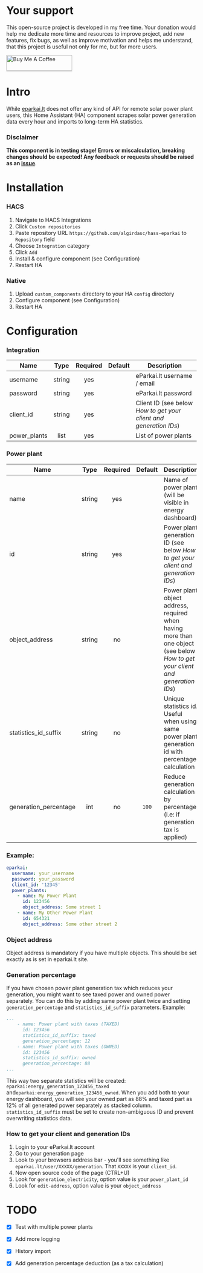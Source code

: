 # Your support
This open-source project is developed in my free time. 
Your donation would help me dedicate more time and resources to improve project, add new features, fix bugs, 
as well as improve motivation and helps me understand, that this project is useful not only for me, but for more users.

<a href="https://www.buymeacoffee.com/Ua0JwY9" target="_blank"><img src="https://www.buymeacoffee.com/assets/img/custom_images/orange_img.png" alt="Buy Me A Coffee" style="height: 41px !important;width: 174px !important;box-shadow: 0px 3px 2px 0px rgba(190, 190, 190, 0.5) !important;-webkit-box-shadow: 0px 3px 2px 0px rgba(190, 190, 190, 0.5) !important;" ></a>

# Intro
While [eparkai.lt](https://www.eparkai.lt/) does not offer any kind of API for remote solar power plant users, 
this Home Assistant (HA) component scrapes solar power generation data every hour and imports to long-term HA statistics.

### Disclaimer

**This component is in testing stage! Errors or miscalculation, breaking changes should be expected! Any feedback or requests should be raised as an [issue](https://github.com/algirdasc/hass-eparkai/issues)**.

# Installation

### HACS
1. Navigate to HACS Integrations
2. Click `Custom repositories`
3. Paste repository URL `https://github.com/algirdasc/hass-eparkai` to `Repository` field
4. Choose `Integration` category
5. Click `Add`
6. Install & configure component (see Configuration)
7. Restart HA

### Native

1. Upload `custom_components` directory to your HA `config` directory
2. Configure component (see Configuration)
3. Restart HA

# Configuration

### Integration

| Name         |  Type  | Required | Default | Description                                                       |
|--------------|:------:|:--------:|:-------:|-------------------------------------------------------------------|
| username     | string |   yes    |         | eParkai.lt username / email                                       |
| password     | string |   yes    |         | eParkai.lt password                                               |
| client_id    | string |   yes    |         | Client ID (see below *How to get your client and generation IDs*) |
| power_plants |  list  |   yes    |         | List of power plants                                              |

### Power plant

| Name                  |  Type  | Required | Default | Description                                                                                                                   |
|-----------------------|:------:|:--------:|:-------:|-------------------------------------------------------------------------------------------------------------------------------|
| name                  | string |   yes    |         | Name of power plant (will be visible in energy dashboard)                                                                     |
| id                    | string |   yes    |         | Power plant generation ID (see below *How to get your client and generation IDs*)                                             |
| object_address        | string |    no    |         | Power plant object address, required when having more than one object (see below *How to get your client and generation IDs*) |
| statistics_id_suffix  | string |    no    |         | Unique statistics id. Useful when using same power plant generation id with percentage calculation                            |
| generation_percentage |  int   |    no    |  `100`  | Reduce generation calculation by percentage (i.e: if generation tax is applied)                                               |


### Example:
```yaml
eparkai:
  username: your_username
  password: your_password
  client_id: '12345'
  power_plants:
    - name: My Power Plant
      id: 123456
      object_address: Some street 1
    - name: My Other Power Plant
      id: 654321
      object_address: Some other street 2
```

### Object address
Object address is mandatory if you have multiple objects. This should be set exactly as is set in eparkai.lt site. 

### Generation percentage
If you have chosen power plant generation tax which reduces your generation, you might want to see taxed power and owned 
power separately. You can do this by adding same power plant twice and setting `generation_percentage` and `statistics_id_suffix` parameters.
Example:
```yaml
...
    - name: Power plant with taxes (TAXED)
      id: 123456
      statistics_id_suffix: taxed
      generation_percentage: 12
    - name: Power plant with taxes (OWNED)
      id: 123456
      statistics_id_suffix: owned
      generation_percentage: 88
...
```
This way two separate statistics will be created: `eparkai:energy_generation_123456_taxed` and`eparkai:energy_generation_123456_owned`. 
When you add both to your energy dashboard, you will see your owned part as 88% and taxed part as 12% of all generated power separately as stacked column.
`statistics_id_suffix` must be set to create non-ambiguous ID and prevent overwriting statistics data.

### How to get your client and generation IDs

1. Login to your eParkai.lt account
2. Go to your generation page
3. Look to your browsers address bar - you'll see something like `eparkai.lt/user/XXXXX/generation`. That `XXXXX` is your `client_id`.
4. Now open source code of the page (CTRL+U)
5. Look for `generation_electricity`, option value is your `power_plant_id`
5. Look for `edit-address`, option value is your `object_address`

# TODO

 - [x]  Test with multiple power plants
 - [x]  Add more logging
 - [x]  History import
 - [x]  Add generation percentage deduction (as a tax calculation)
 